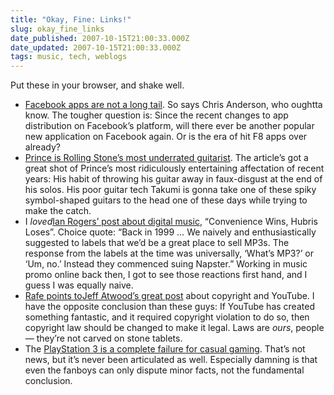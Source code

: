 ```yaml
---
title: "Okay, Fine: Links!"
slug: okay_fine_links
date_published: 2007-10-15T21:00:33.000Z
date_updated: 2007-10-15T21:00:33.000Z
tags: music, tech, weblogs
---
```


Put these in your browser, and shake well.

- [Facebook apps are not a long tail](http://www.thelongtail.com/the_long_tail/2007/10/answer-facebook.html). So says Chris Anderson, who oughtta know. The tougher question is: Since the recent changes to app distribution on Facebook’s platform, will there ever be another popular new application on Facebook again. Or is the era of hit F8 apps over already?
- [Prince is Rolling Stone’s most underrated guitarist](http://www.rollingstone.com/rockdaily/index.php/2007/10/01/the-twenty-five-most-underrated-guitarists/). The article’s got a great shot of Prince’s most ridiculously entertaining affectation of recent years: His habit of throwing his guitar away in faux-disgust at the end of his solos. His poor guitar tech Takumi is gonna take one of these spiky symbol-shaped guitars to the head one of these days while trying to make the catch.
- I *loved*[Ian Rogers’ post about digital music](http://www.fistfulayen.com/blog/?p=127), “Convenience Wins, Hubris Loses”. Choice quote: “Back in 1999 … We naively and enthusiastically suggested to labels that we’d be a great place to sell MP3s. The response from the labels at the time was universally, ‘What’s MP3?’ or ‘Um, no.’ Instead they commenced suing Napster.” Working in music promo online back then, I got to see those reactions first hand, and I guess I was equally naive.
- [Rafe points to](http://rc3.org/2007/10/youtube-and-fai.php)[Jeff Atwood’s great post](http://www.codinghorror.com/blog/archives/000972.html) about copyright and YouTube. I have the opposite conclusion than these guys: If YouTube has created something fantastic, and it required copyright violation to do so, then copyright law should be changed to make it legal. Laws are *ours*, people — they’re not carved on stone tablets.
- The [PlayStation 3 is a complete failure for casual gaming](http://a.wholelottanothing.org/2007/09/11/playstation-3-complete-failure-for-casual-gaming/). That’s not news, but it’s never been articulated as well. Especially damning is that even the fanboys can only dispute minor facts, not the fundamental conclusion.
